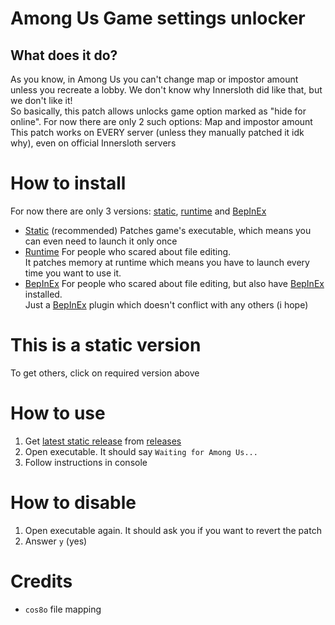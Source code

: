 # Among Us Game settings unlocker
## What does it do?
As you know, in Among Us you can't change map or impostor amount unless you recreate a lobby. We don't know why Innersloth did like that, but we don't like it!\
So basically, this patch allows unlocks game option marked as "hide for online". For now there are only 2 such options: Map and impostor amount\
This patch works on EVERY server (unless they manually patched it idk why), even on official Innersloth servers

# How to install
For now there are only 3 versions: [static](https://github.com/Galster2010/GameSettingsUnlocker/tree/static), [runtime](https://github.com/Galster2010/GameSettingsUnlocker/tree/runtime) and [BepInEx](https://github.com/Galster2010/GameSettingsUnlocker/tree/BepInEx)

- [Static](https://github.com/Galster2010/GameSettingsUnlocker/tree/static) (recommended)
    Patches game's executable, which means you can even need to launch it only once
- [Runtime](https://github.com/Galster2010/GameSettingsUnlocker/tree/runtime)
    For people who scared about file editing.\
    It patches memory at runtime which means you have to launch every time you want to use it.
- [BepInEx](https://github.com/Galster2010/GameSettingsUnlocker/tree/BepInEx)
    For people who scared about file editing, but also have [BepInEx](https://github.com/BepInEx/BepInEx/) installed.\
    Just a [BepInEx](https://github.com/BepInEx/BepInEx/) plugin which doesn't conflict with any others (i hope)

# This is a static version
To get others, click on required version above

# How to use
1. Get [latest static release](https://github.com/Galster2010/GameSettingsUnlocker/releases/latest) from [releases](https://github.com/Galster2010/GameSettingsUnlocker/releases/)
2. Open executable. It should say `Waiting for Among Us...`
3. Follow instructions in console

# How to disable
1. Open executable again. It should ask you if you want to revert the patch
2. Answer `y` (yes)

# Credits
- `cos8o` file mapping
